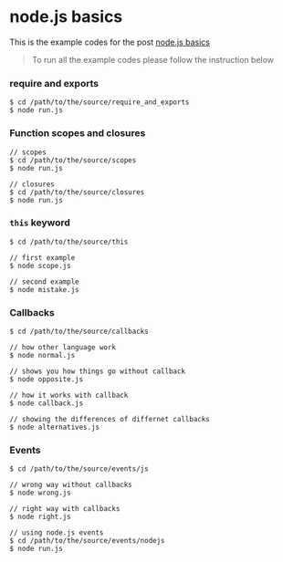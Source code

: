 # node.js basics

This is the example codes for the post [node.js basics](http://dreamerslab.com/blog/en/node-js-basics/)

> To run all the example codes please follow the instruction below

### require and exports

    $ cd /path/to/the/source/require_and_exports
    $ node run.js

### Function scopes and closures

    // scopes
    $ cd /path/to/the/source/scopes
    $ node run.js

    // closures
    $ cd /path/to/the/source/closures
    $ node run.js

### `this` keyword

    $ cd /path/to/the/source/this

    // first example
    $ node scope.js

    // second example
    $ node mistake.js

### Callbacks

    $ cd /path/to/the/source/callbacks

    // how other language work
    $ node normal.js

    // shows you how things go without callback
    $ node opposite.js

    // how it works with callback
    $ node callback.js

    // showing the differences of differnet callbacks
    $ node alternatives.js

### Events

    $ cd /path/to/the/source/events/js

    // wrong way without callbacks
    $ node wrong.js

    // right way with callbacks
    $ node right.js

    // using node.js events
    $ cd /path/to/the/source/events/nodejs
    $ node run.js